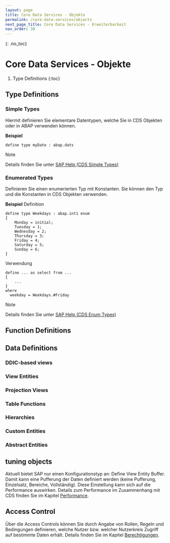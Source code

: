```yaml
---
layout: page
title: Core Data Services - Objekte
permalink: /core-data-services/objects
next_page_title: Core Data Services - Erweiterbarkeit
nav_order: 30
---
```


{: .no_toc}
# Core Data Services - Objekte

1. Type Definitions
{:toc}

## Type Definitions

### Simple Types
Hiermit definieren Sie elementare Datentypen, welche Sie in CDS Objekten oder in ABAP verwenden können.

__Beispiel__
```ABAP CDS
define type myDate : abap.dats
```

> [!NOTE]
> Details finden Sie unter [SAP Help (CDS Simple Types)](https://help.sap.com/doc/abapdocu_cp_index_htm/CLOUD/en-US/abencds_simple_types.htm)

### Enumerated Types
Definieren Sie einen enumerierten Typ mit Konstanten. Sie können den Typ und die Konstanten in CDS Objekten verwenden.

__Beispiel__
Definition
```ABAP CDS
define type Weekdays : abap.int1 enum
{
    Monday = initial;
    Tuesday = 1;
    Wednesday = 2;
    Thursday = 3;
    Friday = 4;
    Saturday = 5;
    Sunday = 6;
}
```
Verwendung
```ABAP CDS
define ... as select from ...
{
    ...
}
where
  weekday = Weekdays.#Friday
```

> [!NOTE]
> Details finden Sie unter [SAP Help (CDS Enum Types)](https://help.sap.com/doc/abapdocu_cp_index_htm/CLOUD/en-US/abencds_enumeration_types.htm)

## Function Definitions

## Data Definitions

### DDIC-based views

### View Entities

### Projection Views

### Table Functions

### Hierarchies

### Custom Entities

### Abstract Entities

## tuning objects
Aktuell bietet SAP nur einen Konfigurationstyp an: Define View Entity Buffer. Damit kann eine Pufferung der Daten definiert werden (keine Pufferung, Einzelsatz, Bereiche, Vollständig). Diese Einstellung kann sich auf die Performance auswirken. Details zum Performance im Zusammenhang mit CDS finden Sie im Kapitel [Performance](/core-data-services/performance).

## Access Control
Über die Access Controls können Sie durch Angabe von Rollen, Regeln und Bedingungen definieren, welche Nutzer bzw. welcher Nutzerkreis Zugriff auf bestimmte Daten erhält. Details finden Sie im Kapitel [Berechtigungen](/core-data-services/authorizations).